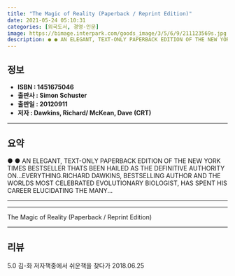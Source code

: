 ```yaml
---
title: "The Magic of Reality (Paperback / Reprint Edition)"
date: 2021-05-24 05:10:31
categories: [외국도서, 경영-인문]
image: https://bimage.interpark.com/goods_image/3/5/6/9/211123569s.jpg
description: ● ● AN ELEGANT, TEXT-ONLY PAPERBACK EDITION OF THE NEW YORK TIMES BESTSELLER THATS BEEN HAILED AS THE DEFINITIVE AUTHORITY ON…EVERYTHING.RICHARD DAWKINS, BEST
---
```


## **정보**

- **ISBN : 1451675046**
- **출판사 : Simon   Schuster**
- **출판일 : 20120911**
- **저자 : Dawkins, Richard/ McKean, Dave (CRT)**

------



## **요약**

●  ●  AN ELEGANT, TEXT-ONLY PAPERBACK EDITION OF THE NEW YORK TIMES BESTSELLER THATS BEEN HAILED AS THE DEFINITIVE AUTHORITY ON…EVERYTHING.RICHARD DAWKINS, BESTSELLING AUTHOR AND THE WORLDS MOST CELEBRATED EVOLUTIONARY BIOLOGIST, HAS SPENT HIS CAREER ELUCIDATING THE MANY... 

------



------


The Magic of Reality (Paperback / Reprint Edition) 

------


## **리뷰** 

5.0 김-화 저자책중에서 쉬운책을 찾다가 2018.06.25 <br/>